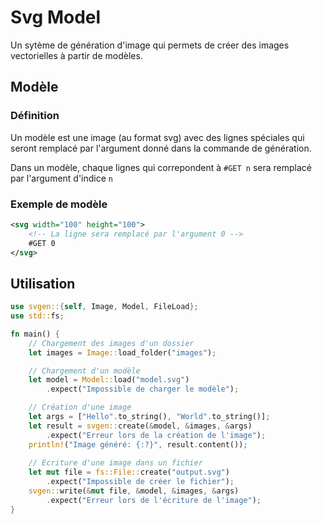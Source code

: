 # Svg Model
Un sytème de génération d'image qui permets de créer des images vectorielles à partir de modèles.

## Modèle

### Définition
Un modèle est une image (au format svg) avec des lignes spéciales qui seront remplacé par l'argument donné dans la commande de génération.

Dans un modèle, chaque lignes qui correpondent à `#GET n` sera remplacé par l'argument d'indice `n`

### Exemple de modèle
```svg
<svg width="100" height="100">
    <!-- La ligne sera remplacé par l'argument 0 -->
    #GET 0
</svg>
```

## Utilisation
```rust
use svgen::{self, Image, Model, FileLoad};
use std::fs;

fn main() {
    // Chargement des images d'un dossier
    let images = Image::load_folder("images");

    // Chargement d'un modèle
    let model = Model::load("model.svg")
        .expect("Impossible de charger le modèle");

    // Création d'une image
    let args = ["Hello".to_string(), "World".to_string()];
    let result = svgen::create(&model, &images, &args)
        .expect("Erreur lors de la création de l'image");
    println!("Image généré: {:?}", result.content());
    
    // Ecriture d'une image dans un fichier
    let mut file = fs::File::create("output.svg")
        .expect("Impossible de créer le fichier");
    svgen::write(&mut file, &model, &images, &args)
        .expect("Erreur lors de l'écriture de l'image");
}
```